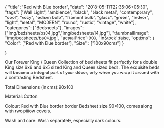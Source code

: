 {
    "title": "Red with Blue border",
    "date": "2018-05-11T22:35:06+05:30",
    "tags": ["Wall Light", "ambience", "black", "black metal", "contemporary", "cool", "cozy", "edison bulb", "filament bulb", "glass", "green", "indoor", "light", "metal", "MODERN", "round", "rustic", "vintage", "white"],
    "categories": ["Bedsheets"],
    "images": ["img/bedsheets/bs04.jpg","img/bedsheets/14.jpg"],
    "thumbnailImage": "img/bedsheets/bs04.jpg",
    "actualPrice":900,
    "inStock":false,
    "options": {
            "Color": ["Red with Blue border"],
            "Size" : ["100x90cms"]
    }
    
}

Our Forever King / Queen Collection of bed sheets fit perfectly for a double King size 6x6 and 6x5 sized King and Queen sized beds. The exquisite beds will become a integral part of your décor, only when you wrap it around with a contrasting Bedsheet.

Total Dimensions (in cms):90x100

Material: Cotton

Colour: Red with Blue border border Bedsheet size 90*100, comes along with two pillow covers.

Wash and care: Wash separately, especially dark colours. 
